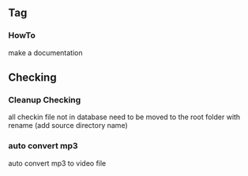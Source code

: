 ## Tag
### HowTo
make a documentation
## Checking
### Cleanup Checking
all checkin file not in database need to be moved to the root folder with rename (add source directory name)
### auto convert mp3
auto convert mp3 to video file